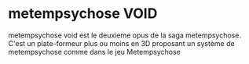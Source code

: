 # metempsychose VOID

metempsychose void est le deuxieme opus de la saga metempsychose.
C'est un plate-formeur plus ou moins en 3D proposant un système de metempsychose comme dans le jeu Metempsychose
